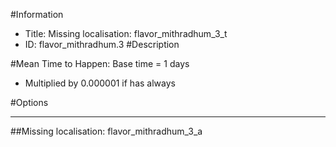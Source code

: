 #Information
 - Title: Missing localisation: flavor_mithradhum_3_t
 - ID: flavor_mithradhum.3
#Description

#Mean Time to Happen:
Base time = 1 days
 - Multiplied by 0.000001 if has always

#Options

___
##Missing localisation: flavor_mithradhum_3_a
